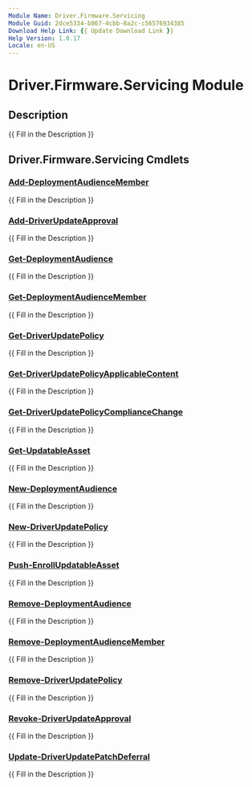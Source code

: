```yaml
---
Module Name: Driver.Firmware.Servicing
Module Guid: 2dce5334-b867-4cbb-8a2c-c56576934385
Download Help Link: {{ Update Download Link }}
Help Version: 1.0.17
Locale: en-US
---
```


# Driver.Firmware.Servicing Module
## Description
{{ Fill in the Description }}

## Driver.Firmware.Servicing Cmdlets
### [Add-DeploymentAudienceMember](Add-DeploymentAudienceMember.md)
{{ Fill in the Description }}

### [Add-DriverUpdateApproval](Add-DriverUpdateApproval.md)
{{ Fill in the Description }}

### [Get-DeploymentAudience](Get-DeploymentAudience.md)
{{ Fill in the Description }}

### [Get-DeploymentAudienceMember](Get-DeploymentAudienceMember.md)
{{ Fill in the Description }}

### [Get-DriverUpdatePolicy](Get-DriverUpdatePolicy.md)
{{ Fill in the Description }}

### [Get-DriverUpdatePolicyApplicableContent](Get-DriverUpdatePolicyApplicableContent.md)
{{ Fill in the Description }}

### [Get-DriverUpdatePolicyComplianceChange](Get-DriverUpdatePolicyComplianceChange.md)
{{ Fill in the Description }}

### [Get-UpdatableAsset](Get-UpdatableAsset.md)
{{ Fill in the Description }}

### [New-DeploymentAudience](New-DeploymentAudience.md)
{{ Fill in the Description }}

### [New-DriverUpdatePolicy](New-DriverUpdatePolicy.md)
{{ Fill in the Description }}

### [Push-EnrollUpdatableAsset](Push-EnrollUpdatableAsset.md)
{{ Fill in the Description }}

### [Remove-DeploymentAudience](Remove-DeploymentAudience.md)
{{ Fill in the Description }}

### [Remove-DeploymentAudienceMember](Remove-DeploymentAudienceMember.md)
{{ Fill in the Description }}

### [Remove-DriverUpdatePolicy](Remove-DriverUpdatePolicy.md)
{{ Fill in the Description }}

### [Revoke-DriverUpdateApproval](Revoke-DriverUpdateApproval.md)
{{ Fill in the Description }}

### [Update-DriverUpdatePatchDeferral](Update-DriverUpdatePatchDeferral.md)
{{ Fill in the Description }}


